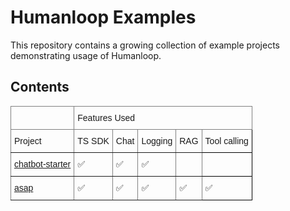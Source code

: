 # Humanloop Examples

This repository contains a growing collection of example projects demonstrating usage of Humanloop.

## Contents

<style type="text/css">
.tg  {border-collapse:collapse;border-spacing:0;}
.tg td{border-color:black;border-style:solid;border-width:1px;font-family:Arial, sans-serif;font-size:14px;
  overflow:hidden;padding:10px 5px;word-break:normal;}
.tg th{border-color:black;border-style:solid;border-width:1px;font-family:Arial, sans-serif;font-size:14px;
  font-weight:normal;overflow:hidden;padding:10px 5px;word-break:normal;}
.tg .tg-0pky{border-color:inherit;text-align:left;vertical-align:top}
.tg .tg-0lax{text-align:left;vertical-align:top}
</style>
<table class="tg">
<thead>
  <tr>
    <th class="tg-0pky"></th>
    <th class="tg-0pky" colspan="5">Features Used</th>
  </tr>
</thead>
<tbody>
  <tr>
    <td class="tg-0pky">Project</td>
    <td class="tg-0pky">TS SDK</td>
    <td class="tg-0pky">Chat</td>
    <td class="tg-0pky">Logging</td>
    <td class="tg-0pky">RAG</td>
    <td class="tg-0lax">Tool calling</td>
  </tr>
  <tr>
    <td class="tg-0pky"><a href="/chatbot-starter" target="_blank" rel="noopener noreferrer">chatbot-starter</a></td>
    <td class="tg-0pky">✅</td>
    <td class="tg-0pky"><span style="font-weight:400;font-style:normal">✅</span></td>
    <td class="tg-0pky">✅</td>
    <td class="tg-0pky"></td>
    <td class="tg-0lax"></td>
  </tr>
  <tr>
    <td class="tg-0pky"><a href="https://github.com/humanloop/asap" target="_blank" rel="noopener noreferrer">asap</a></td>
    <td class="tg-0pky"><span style="font-weight:400;font-style:normal">✅</span></td>
    <td class="tg-0pky">✅</td>
    <td class="tg-0pky">✅</td>
    <td class="tg-0pky">✅</td>
    <td class="tg-0lax">✅</td>
  </tr>
</tbody>
</table>
